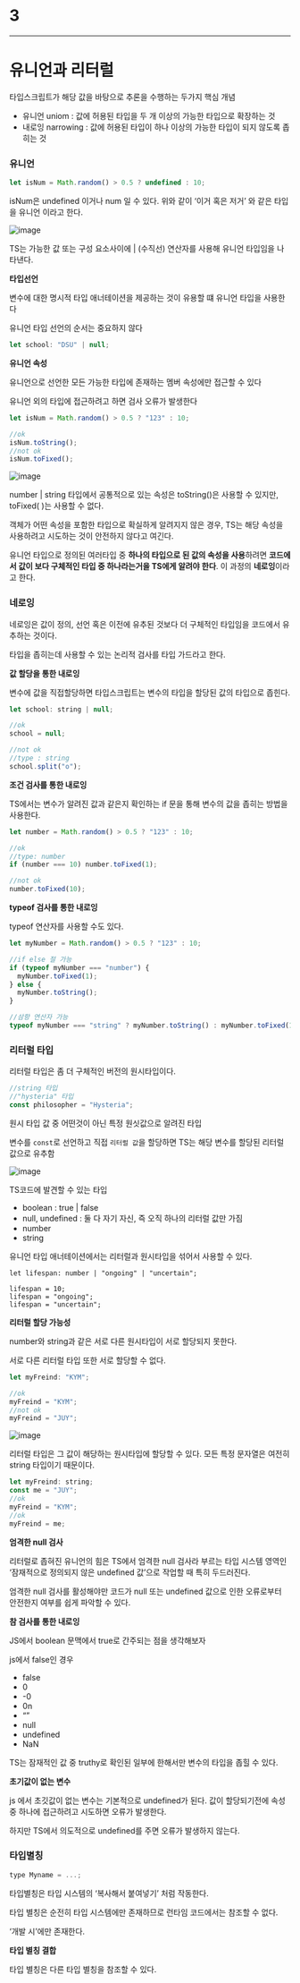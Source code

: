 # 3

---

# 유니언과 리터럴

타입스크립트가 해당 값을 바탕으로 추론을 수행하는 두가지 핵심 개념

- 유니언 uniom : 값에 허용된 타입을 두 개 이상의 가능한 타입으로 확장하는 것
- 내로잉 narrowing : 값에 허용된 타입이 하나 이상의 가능한 타입이 되지 않도록 좁히는 것

### 유니언

```jsx
let isNum = Math.random() > 0.5 ? undefined : 10;
```

isNum은 undefined 이거나 num 일 수 있다. 위와 같이 ‘이거 혹은 저거’ 와 같은 타입을 유니언 이라고 한다.

![image](https://user-images.githubusercontent.com/40158148/226801709-0803daa8-c355-44d0-9af2-0f1cfdb93754.png)

TS는 가능한 값 또는 구성 요소사이에 | (수직선) 연산자를 사용해 유니언 타입임을 나타낸다.

**타입선언**

변수에 대한 명시적 타입 애너테이션을 제공하는 것이 유용할 떄 유니언 타입을 사용한다

유니언 타입 선언의 순서는 중요하지 않다

```jsx
let school: "DSU" | null;
```

**유니언 속성**

유니언으로 선언한 모든 가능한 타입에 존재하는 멤버 속성에만 접근할 수 있다

유니언 외의 타입에 접근하려고 하면 검사 오류가 발생한다

```jsx
let isNum = Math.random() > 0.5 ? "123" : 10;

//ok
isNum.toString();
//not ok
isNum.toFixed();
```

![image](https://user-images.githubusercontent.com/40158148/226801734-c5b9982e-bb44-4638-963e-8118f7b144cc.png)

number | string 타입에서 공통적으로 있는 속성은 toString()은 사용할 수 있지만, toFixed( )는 사용할 수 없다.

객체가 어떤 속성을 포함한 타입으로 확실하게 알려지지 않은 경우, TS는 해당 속성을 사용하려고 시도하는 것이 안전하지 않다고 여긴다.

유니언 타입으로 정의된 여러타입 중 **하나의 타입으로 된 값의 속성을 사용**하려면 **코드에서 값이 보다 구체적인 타입 중 하나라는거을 TS에게 알려야 한다**. 이 과정의 **네로잉**이라고 한다.

### 네로잉

네로잉은 값이 정의, 선언 혹은 이전에 유추된 것보다 더 구체적인 타입임을 코드에서 유추하는 것이다.

타입을 좁히는데 사용할 수 있는 논리적 검사를 타입 가드라고 한다.

**값 할당을 통한 내로잉**

변수에 값을 직접할당하면 타입스크립트는 변수의 타입을 할당된 값의 타입으로 좁힌다.

```jsx
let school: string | null;

//ok
school = null;

//not ok
//type : string
school.split("o");
```

**조건 검사를 통한 내로잉**

TS에서는 변수가 알려진 값과 같은지 확인하는 if 문을 통해 변수의 값을 좁히는 방법을 사용한다.

```jsx
let number = Math.random() > 0.5 ? "123" : 10;

//ok
//type: number
if (number === 10) number.toFixed(1);

//not ok
number.toFixed(10);
```

**typeof 검사를 통한 내로잉**

typeof 연산자를 사용할 수도 있다.

```jsx
let myNumber = Math.random() > 0.5 ? "123" : 10;

//if else 절 가능
if (typeof myNumber === "number") {
  myNumber.toFixed(1);
} else {
  myNumber.toString();
}

//삼항 연산자 가능
typeof myNumber === "string" ? myNumber.toString() : myNumber.toFixed(1);
```

### 리터럴 타입

리터럴 타입은 좀 더 구체적인 버전의 원시타입이다.

```jsx
//string 타입
//"hysteria" 타입
const philosopher = "Hysteria";
```

원시 타입 값 중 어떤것이 아닌 특정 원싯값으로 알려진 타입

변수를 `const`로 선언하고 직접 `리터럴 값`을 할당하면 TS는 해당 변수를 할당된 리터럴 값으로 유추함

![image](https://user-images.githubusercontent.com/40158148/226801762-787f4abb-fd1e-4dda-8c00-0d308094ff97.png)

TS코드에 발견할 수 있는 타입

- boolean : true | false
- null, undefined : 둘 다 자기 자신, 즉 오직 하나의 리터럴 값만 가짐
- number
- string

유니언 타입 애너테이션에서는 리터럴과 원시타입을 섞어서 사용할 수 있다.

```
let lifespan: number | "ongoing" | "uncertain";

lifespan = 10;
lifespan = "ongoing";
lifespan = "uncertain";
```

**리터럴 할당 가능성**

number와 string과 같은 서로 다른 원시타입이 서로 할당되지 못한다.

서로 다른 리터럴 타입 또한 서로 할당할 수 없다.

```jsx
let myFreind: "KYM";

//ok
myFreind = "KYM";
//not ok
myFreind = "JUY";
```

![image](https://user-images.githubusercontent.com/40158148/226801777-9ab7e013-aa52-4ce2-85c2-f57d149deedd.png)

리터럴 타입은 그 값이 해당하는 원시타입에 할당할 수 있다. 모든 특정 문자열은 여전히 string 타입이기 때문이다.

```jsx
let myFreind: string;
const me = "JUY";
//ok
myFreind = "KYM";
//ok
myFreind = me;
```

**엄격한 null 검사**

리터럴로 좁혀진 유니언의 힘은 TS에서 엄격한 null 검사라 부르는 타입 시스템 영역인 ‘잠재적으로 정의되지 않은 undefined 값’으로 작업할 때 특히 두드러진다.

엄격한 null 검사를 활성해야만 코드가 null 또는 undefined 값으로 인한 오류로부터 안전한지 여부를 쉽게 파악할 수 있다.

**참 검사를 통한 내로잉**

JS에서 boolean 문맥에서 true로 간주되는 점을 생각해보자

js에서 false인 경우

- false
- 0
- -0
- 0n
- “”
- null
- undefined
- NaN

TS는 잠재적인 값 중 truthy로 확인된 일부에 한해서만 변수의 타입을 좁힐 수 있다.

**초기값이 없는 변수**

js 에서 초깃값이 없는 변수는 기본적으로 undefined가 된다. 값이 할당되기전에 속성 중 하나에 접근하려고 시도하면 오류가 발생한다.

하지만 TS에서 의도적으로 undefined를 주면 오류가 발생하지 않는다.

### 타입별칭

```jsx
type Myname = ...;
```

타입별칭은 타입 시스템의 ‘복사해서 붙여넣기’ 처럼 작동한다.

타입 별칭은 순전히 타입 시스템에만 존재하므로 런타임 코드에서는 참조할 수 없다.

‘개발 시’에만 존재한다.

**타입 별칭 결합**

타입 별칭은 다른 타입 별칭을 참조할 수 있다.
